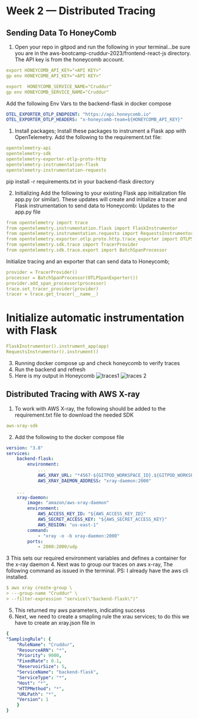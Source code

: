 # Week 2 — Distributed Tracing

## Sending Data To HoneyComb
1. Open your repo in gitpod and run the following in your terminal...be sure you are in the aws-bootcamp-cruddur-2023/frontend-react-js directory. The API key is from the honeycomb account.
```yaml
export HONEYCOMB_API_KEY="<API KEY>"
gp env HONEYCOMB_API_KEY="<API KEY>"

export  HONEYCOMB_SERVICE_NAME="Cruddur"
gp env HONEYCOMB_SERVICE_NAME="Cruddur"
```

Add the following Env Vars to the backend-flask in docker compose
```yaml
OTEL_EXPORTER_OTLP_ENDPOINT: "https://api.honeycomb.io"
OTEL_EXPORTER_OTLP_HEADERS: "x-honeycomb-team=${HONEYCOMB_API_KEY}"
```

1. Install packages; Install these packages to instrument a Flask app with OpenTelemetry. Add the following to the requirement.txt file:
```yaml
opentelemetry-api 
opentelemetry-sdk 
opentelemetry-exporter-otlp-proto-http 
opentelemetry-instrumentation-flask 
opentelemetry-instrumentation-requests
``` 

pip install -r requirements.txt in your backend-flask directory

2. Initializing
Add the following to your existing Flask app initialization file app.py (or similar). These updates will create and initialize a tracer and Flask instrumentation to send data to Honeycomb:
Updates to the app.py file
```yaml
from opentelemetry import trace
from opentelemetry.instrumentation.flask import FlaskInstrumentor
from opentelemetry.instrumentation.requests import RequestsInstrumentor
from opentelemetry.exporter.otlp.proto.http.trace_exporter import OTLPSpanExporter
from opentelemetry.sdk.trace import TracerProvider
from opentelemetry.sdk.trace.export import BatchSpanProcessor
```
Initialize tracing and an exporter that can send data to Honeycomb;
```yaml
provider = TracerProvider()
processor = BatchSpanProcessor(OTLPSpanExporter())
provider.add_span_processor(processor)
trace.set_tracer_provider(provider)
tracer = trace.get_tracer(__name__)
```

# Initialize automatic instrumentation with Flask
```yaml
FlaskInstrumentor().instrument_app(app)
RequestsInstrumentor().instrument()
```

3. Running docker compose up and check honeycomb to verify traces
4. Run the backend and refresh
5. Here is my output in Honeycomb
![traces1](https://user-images.githubusercontent.com/68542385/223675765-07fdbc3a-0f35-42a5-a26f-c87e9baf1db5.PNG)
![traces 2](https://user-images.githubusercontent.com/68542385/223675792-f69b1e99-2a33-48f9-9371-2ebec6cae364.PNG)


## Distributed Tracing with AWS X-ray
1. To work with AWS X-ray, the following should be added to the requirement.txt file to download the needed SDK
```yaml
aws-xray-sdk
```
2. Add the following to the docker compose file
```yaml 
version: "3.8"
services:
    backend-flask:
        environment:
            ...
            AWS_XRAY_URL: "*4567-${GITPOD_WORKSPACE_ID}.${GITPOD_WORKSPACE_CLUSTER_HOST}*"
            AWS_XRAY_DAEMON_ADDRESS: "xray-daemon:2000"
          
    ...
    xray-daemon:
        image: "amazon/aws-xray-daemon"
        environment:
            AWS_ACCESS_KEY_ID: "${AWS_ACCESS_KEY_ID}"
            AWS_SECRET_ACCESS_KEY: "${AWS_SECRET_ACCESS_KEY}"
            AWS_REGION: "us-east-1"
        command:
            - "xray -o -b xray-daemon:2000"
        ports:
            - 2000:2000/udp
```           
3 This sets our required environment variables and defines a container for the x-ray daemon
4. Next was to group our traces on aws x-ray, The following command as issued in the terminal. PS: I already have the aws cli installed.
```yaml 
$ aws xray create-group \
> ---group-name "Cruddur" \
> --filter-expression "service(\"backend-flask\")"
```
5. This returned my aws parameters, indicating success
6. Next, we need to create a smapling rule the xrau services; to do this we have to create an xray.json file in 
```yaml
{
"SamplingRule": {
    "RuleName": "Cruddur",
    "ResourceARN": "*",
    "Priority": 9000,
    "FixedRate": 0.1,
    "ReservoirSize": 5,
    "ServiceName": "backend-flask",
    "ServiceType": "*",
    "Host": "*",
    "HTTPMethod": "*",
    "URLPath": "*",
    "Version": 1
    }
}
```



